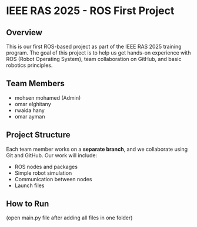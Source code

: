 # IEEE RAS 2025 - ROS First Project

## Overview
This is our first ROS-based project as part of the IEEE RAS 2025 training program. The goal of this project is to help us get hands-on experience with ROS (Robot Operating System), team collaboration on GitHub, and basic robotics principles.

## Team Members
- mohsen mohamed (Admin)
- omar elghitany
- rwaida hany
- omar ayman 

## Project Structure
Each team member works on a **separate branch**, and we collaborate using Git and GitHub. Our work will include:
- ROS nodes and packages
- Simple robot simulation
- Communication between nodes
- Launch files

## How to Run
(open main.py file after adding all files in one folder)

